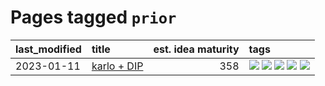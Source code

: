 # Pages tagged `prior`

|last_modified|title|est. idea maturity|tags
|:---|:---|---:|:---|
|2023-01-11|[karlo + DIP](../karlo-dip.md)|358|[![](https://img.shields.io/badge/tag-deepimageprior-95bed6)](../tags/deepimageprior.md) [![](https://img.shields.io/badge/tag-experimental-da6994)](../tags/experimental.md) [![](https://img.shields.io/badge/tag-imagegeneration-1743a)](../tags/imagegeneration.md) [![](https://img.shields.io/badge/tag-prior-c92725)](../tags/prior.md) [![](https://img.shields.io/badge/tag-wip-77a0)](../tags/wip.md)|